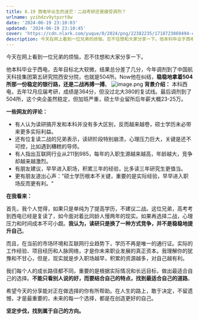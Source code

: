 ```yaml
---
title: 6.19 西电毕业生的迷茫：二战考研还是接受调剂？
urlname: yzihdzv9ytpzrt8w
date: '2024-06-19 23:10:03'
updated: '2024-06-19 23:10:45'
cover: 'https://cdn.nlark.com/yuque/0/2024/png/22382235/1718723069494-cb9026ea-92c8-409c-b5a5-6c8fde8ba770.png'
description: 今天在网上看到一位兄弟的烦恼，忍不住想和大家分享一下。他本科毕业于西电，去年目标北大软微，结果总分差了几分，今年调剂到了中国航天科技集团第五研究院西安分院，也就是504所。Now他在纠结，稳稳地拿着504所那一份稳定的银行路，还是二战再搏一搏。背景介绍：本科西电，去年12月应届考研，成绩是36...
---
```

今天在网上看到一位兄弟的烦恼，忍不住想和大家分享一下。

他本科毕业于西电，去年目标北大软微，结果总分差了几分，今年调剂到了中国航天科技集团第五研究院西安分院，也就是504所。Now他在纠结，**稳稳地拿着504所那一份稳定的银行路，还是二战再搏一搏**。
![image.png](https://oss1.aistar.cool/elog-offer-now/5d0956e9124ec592329249f75e707956.png)
**背景介绍：**
本科西电，去年12月应届考研，成绩是364分，但没过北大380的复试线。最后调剂到了504所，这个央企虽然稳定，但加班严重，硕士毕业留所后年薪大概23-25万。

**一些网友的评论：**

- 有人认为读研搞开发和本科并没有多大区别，反而越来越卷，硕士学历未必带来更多实际利益。
- 还有位复读二战的兄弟表示，读研阶段特别崩溃，心理压力巨大，关键是还不可控，比如遇到糟糕的导师。
- 有人指出互联网行业从211到985，每年的入职生源越来越高，年龄越大，竞争却越来越激烈。
- 有朋友建议，早早进入职场，积累三年的经验，比多读三年研究生更值当。
- 更有朋友道出心声："硕士学历根本不关键，重要的是实际经验，早早进入职场反而更有利。"

**在我看来：**

首先，我个人觉得，如果只是单纯为了提高学历，不建议二战。这位兄弟，高考考到西电已经是复读了，如今面对着比同龄人慢两年的现实。如果再选择二战，心理压力和时间成本不可小觑。**我认为，读研只是换了一种方式竞争，并不是稳稳地提升自己**。

而且，在当前的市场环境和互联网行业趋势下，学历不再是唯一的通行证。实际的工作经验、项目经历和人脉网络，才是你未来职业发展的真正资本。我理解你的犹豫和不甘心，但是，现实就是步入职场越早，积累的资源越多，对自己越有利。


我们每个人的成长路径都不同，重要的是根据实际情况和长远目标，做出最适合自己的选择。**不能只看别人说的好，而要结合自己的特点，找到最适合自己的道路**。

希望今天的分享能对正在做选择的你有所帮助。在人生的路上，敢于决定，不留遗憾，才是最重要的，未来的每一个选择，都是在创造更好的自己。

**坚定步伐，找到属于自己的方向。**
